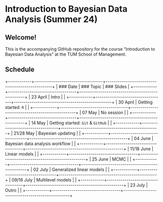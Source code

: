 # Introduction to Bayesian Data Analysis (Summer 24)

## **Welcome!**

This is the accompanying GitHub repository for the course “Introduction to Bayesian Data Analysis” at the TUM School of Management.

## Schedule

+------------+-----------------------------------+--------------------------------------------------+
| ### Date   | ### Topic                         | ### Slides                                       |
+------------+-----------------------------------+--------------------------------------------------+
| 23 April   | Intro                             |                                                  |
+------------+-----------------------------------+--------------------------------------------------+
| 30 April   | Getting started: `R`              |                                                  |
+------------+-----------------------------------+--------------------------------------------------+
| 07 May     | No session                        |                                                  |
+------------+-----------------------------------+--------------------------------------------------+
| 14 May     | Getting started: `Git` & `GitHub` |                                                  |
+------------+-----------------------------------+--------------------------------------------------+
| 21/28 May  | Bayesian updating                 |                                                  |
+------------+-----------------------------------+--------------------------------------------------+
| 04 June    | Bayesian data analysis workflow   |                                                  |
+------------+-----------------------------------+--------------------------------------------------+
| 11/18 June | Linear models                     |                                                  |
+------------+-----------------------------------+--------------------------------------------------+
| 25 June    | MCMC                              |                                                  |
+------------+-----------------------------------+--------------------------------------------------+
| 02 July    | Generalized linear models         |                                                  |
+------------+-----------------------------------+--------------------------------------------------+
| 09/16 July | Multilevel models                 |                                                  |
+------------+-----------------------------------+--------------------------------------------------+
| 23 July    | Outro                             |                                                  |
+------------+-----------------------------------+--------------------------------------------------+
